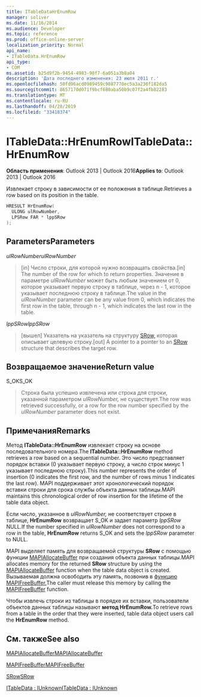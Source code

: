 ```yaml
---
title: ITableDataHrEnumRow
manager: soliver
ms.date: 11/16/2014
ms.audience: Developer
ms.topic: reference
ms.prod: office-online-server
localization_priority: Normal
api_name:
- ITableData.HrEnumRow
api_type:
- COM
ms.assetid: b25d9f2b-9454-4983-98f7-6a051a3b8a04
description: 'Дата последнего изменения: 23 июля 2011 г.'
ms.openlocfilehash: 50fd96acd0989459c9887770ec5a3a236f182da5
ms.sourcegitcommit: 8657170d071f9bcf680aba50b9c07f2a4fb82283
ms.translationtype: MT
ms.contentlocale: ru-RU
ms.lasthandoff: 04/28/2019
ms.locfileid: "33418374"
---
```

# <a name="itabledatahrenumrow"></a><span data-ttu-id="6bed8-103">ITableData::HrEnumRow</span><span class="sxs-lookup"><span data-stu-id="6bed8-103">ITableData::HrEnumRow</span></span>

  
  
<span data-ttu-id="6bed8-104">**Область применения**: Outlook 2013 | Outlook 2016</span><span class="sxs-lookup"><span data-stu-id="6bed8-104">**Applies to**: Outlook 2013 | Outlook 2016</span></span> 
  
<span data-ttu-id="6bed8-105">Извлекает строку в зависимости от ее положения в таблице.</span><span class="sxs-lookup"><span data-stu-id="6bed8-105">Retrieves a row based on its position in the table.</span></span> 
  
```cpp
HRESULT HrEnumRow(
  ULONG ulRowNumber,
  LPSRow FAR * lppSRow
);
```

## <a name="parameters"></a><span data-ttu-id="6bed8-106">Parameters</span><span class="sxs-lookup"><span data-stu-id="6bed8-106">Parameters</span></span>

 <span data-ttu-id="6bed8-107">_ulRowNumber_</span><span class="sxs-lookup"><span data-stu-id="6bed8-107">_ulRowNumber_</span></span>
  
> <span data-ttu-id="6bed8-108">[in] Число строки, для которой нужно возвращать свойства.</span><span class="sxs-lookup"><span data-stu-id="6bed8-108">[in] The number of the row for which to return properties.</span></span> <span data-ttu-id="6bed8-109">Значение в параметре  _ulRowNumber_ может быть любым значением от 0, которое указывает первую строку в таблице, через n - 1, которое указывает последнюю строку в таблице.</span><span class="sxs-lookup"><span data-stu-id="6bed8-109">The value in the  _ulRowNumber_ parameter can be any value from 0, which indicates the first row in the table, through n - 1, which indicates the last row in the table.</span></span> 
    
 <span data-ttu-id="6bed8-110">_lppSRow_</span><span class="sxs-lookup"><span data-stu-id="6bed8-110">_lppSRow_</span></span>
  
> <span data-ttu-id="6bed8-111">[вышел] Указатель на указатель на структуру [SRow,](srow.md) которая описывает целевую строку.</span><span class="sxs-lookup"><span data-stu-id="6bed8-111">[out] A pointer to a pointer to an [SRow](srow.md) structure that describes the target row.</span></span> 
    
## <a name="return-value"></a><span data-ttu-id="6bed8-112">Возвращаемое значение</span><span class="sxs-lookup"><span data-stu-id="6bed8-112">Return value</span></span>

<span data-ttu-id="6bed8-113">S_OK</span><span class="sxs-lookup"><span data-stu-id="6bed8-113">S_OK</span></span> 
  
> <span data-ttu-id="6bed8-114">Строка была успешно извлечена или строка для строки, указанной параметром  _ulRowNumber,_ не существует.</span><span class="sxs-lookup"><span data-stu-id="6bed8-114">The row was retrieved successfully, or a row for the row number specified by the  _ulRowNumber_ parameter does not exist.</span></span> 
    
## <a name="remarks"></a><span data-ttu-id="6bed8-115">Примечания</span><span class="sxs-lookup"><span data-stu-id="6bed8-115">Remarks</span></span>

<span data-ttu-id="6bed8-116">Метод **ITableData::HrEnumRow** извлекает строку на основе последовательного номера.</span><span class="sxs-lookup"><span data-stu-id="6bed8-116">The **ITableData::HrEnumRow** method retrieves a row based on a sequential number.</span></span> <span data-ttu-id="6bed8-117">Это число представляет порядок вставки (0 указывает первую строку, а число строк минус 1 указывает последнюю строку).</span><span class="sxs-lookup"><span data-stu-id="6bed8-117">This number represents the order of insertion (0 indicates the first row, and the number of rows minus 1 indicates the last row).</span></span> <span data-ttu-id="6bed8-118">MAPI поддерживает этот хронологический порядок вставки строки для срока службы объекта данных таблицы.</span><span class="sxs-lookup"><span data-stu-id="6bed8-118">MAPI maintains this chronological order of row insertion for the lifetime of the table data object.</span></span> 
  
<span data-ttu-id="6bed8-119">Если число, указанное в  _ulRowNumber,_ не соответствует строке в таблице, **HrEnumRow** возвращает S_OK и задает параметр  _lppSRow_ NULL.</span><span class="sxs-lookup"><span data-stu-id="6bed8-119">If the number specified in  _ulRowNumber_ does not correspond to a row in the table, **HrEnumRow** returns S_OK and sets the  _lppSRow_ parameter to NULL.</span></span> 
  
<span data-ttu-id="6bed8-120">MAPI выделяет память для возвращаемой структуры **SRow** с помощью функции [MAPIAllocateBuffer](mapiallocatebuffer.md) при создания объекта данных таблицы.</span><span class="sxs-lookup"><span data-stu-id="6bed8-120">MAPI allocates memory for the returned **SRow** structure by using the [MAPIAllocateBuffer](mapiallocatebuffer.md) function when the table data object is created.</span></span> <span data-ttu-id="6bed8-121">Вызываемая должна освободить эту память, позвонив в [функцию MAPIFreeBuffer.](mapifreebuffer.md)</span><span class="sxs-lookup"><span data-stu-id="6bed8-121">The caller must release this memory by calling the [MAPIFreeBuffer](mapifreebuffer.md) function.</span></span> 
  
<span data-ttu-id="6bed8-122">Чтобы извлечь строки из таблицы в порядке их вставки, пользователи объектов данных таблицы называют **метод HrEnumRow.**</span><span class="sxs-lookup"><span data-stu-id="6bed8-122">To retrieve rows from a table in the order that they were inserted, table data object users call the **HrEnumRow** method.</span></span> 
  
## <a name="see-also"></a><span data-ttu-id="6bed8-123">См. также</span><span class="sxs-lookup"><span data-stu-id="6bed8-123">See also</span></span>



[<span data-ttu-id="6bed8-124">MAPIAllocateBuffer</span><span class="sxs-lookup"><span data-stu-id="6bed8-124">MAPIAllocateBuffer</span></span>](mapiallocatebuffer.md)
  
[<span data-ttu-id="6bed8-125">MAPIFreeBuffer</span><span class="sxs-lookup"><span data-stu-id="6bed8-125">MAPIFreeBuffer</span></span>](mapifreebuffer.md)
  
[<span data-ttu-id="6bed8-126">SRow</span><span class="sxs-lookup"><span data-stu-id="6bed8-126">SRow</span></span>](srow.md)
  
[<span data-ttu-id="6bed8-127">ITableData : IUnknown</span><span class="sxs-lookup"><span data-stu-id="6bed8-127">ITableData : IUnknown</span></span>](itabledataiunknown.md)

